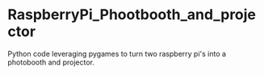 # RaspberryPi_Phootbooth_and_projector
Python code leveraging pygames to turn two raspberry pi's into a photobooth and projector.
